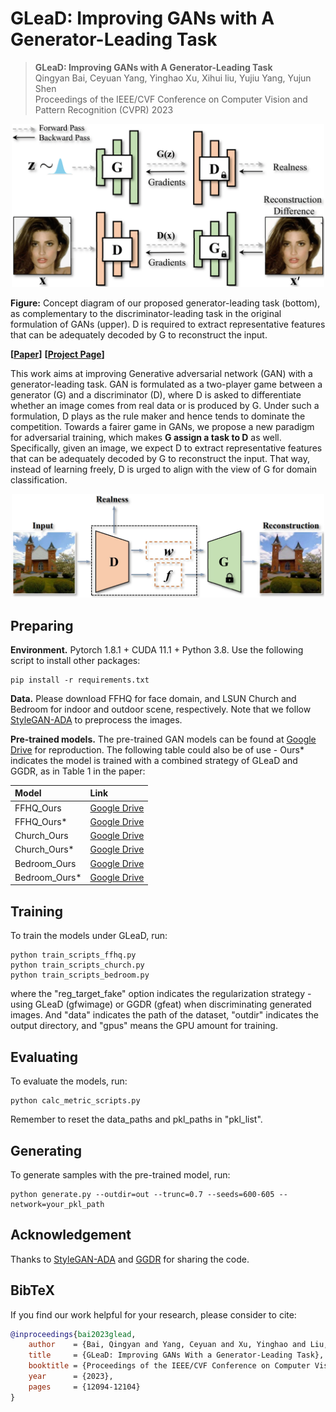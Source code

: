 # GLeaD: Improving GANs with A Generator-Leading Task

> **GLeaD: Improving GANs with A Generator-Leading Task** <br>
> Qingyan Bai, Ceyuan Yang, Yinghao Xu, Xihui liu, Yujiu Yang, Yujun Shen <br>
> Proceedings of the IEEE/CVF Conference on Computer Vision and Pattern Recognition (CVPR) 2023

<div align=center>
<img src="./docs/assets/teaser.png" width=500px>
</div>


**Figure:** Concept diagram of our proposed generator-leading
task (bottom), as complementary to the discriminator-leading task
in the original formulation of GANs (upper). D is required to
extract representative features that can be adequately decoded by
G to reconstruct the input.

**[**[**Paper**](https://openaccess.thecvf.com/content/CVPR2023/html/Bai_GLeaD_Improving_GANs_With_a_Generator-Leading_Task_CVPR_2023_paper.html)**]**
**[**[**Project Page**](https://ezioby.github.io/glead/)**]**

This work aims at improving Generative adversarial network (GAN) with a generator-leading task. 
GAN is formulated as a two-player game between a generator (G) and a discriminator (D), 
where D is asked to differentiate whether an image comes from real data or is produced by G. 
Under such a formulation, D plays as the rule maker and hence tends to dominate the competition. 
Towards a fairer game in GANs, we propose a new paradigm for adversarial training, 
which makes **G assign a task to D** as well. Specifically, given an image, 
we expect D to extract representative features that can be adequately decoded by G to reconstruct the input. 
That way, instead of learning freely, D is urged to align with the view of G for domain classification.

<div align=center>
<img src="./docs/assets/framework.png" width=500px>
</div>

## Preparing

**Environment.**
Pytorch 1.8.1 + CUDA 11.1 + Python 3.8. Use the following script to install other packages: 
```
pip install -r requirements.txt
```


**Data.** 
Please download FFHQ for face domain, and LSUN Church and Bedroom for indoor and outdoor scene, respectively. 
Note that we follow [StyleGAN-ADA](https://github.com/NVlabs/stylegan2-ada-pytorch) to preprocess the images.

**Pre-trained models.**
The pre-trained GAN models can be found at [Google Drive](https://drive.google.com/drive/folders/1mbv98tU93X44awMlqkMw2y-wPG65--dc?usp=sharing) for reproduction.
The following table could also be of use - Ours* indicates the model is trained with a combined strategy of GLeaD and GGDR, as in Table 1 in the paper:

| Model | Link
| :--- | :----------
|FFHQ_Ours | [Google Drive](https://drive.google.com/file/d/1ONjsojNMU89ASRxkrgATvp6nFIt5TDnw/view?usp=sharing)
|FFHQ_Ours* | [Google Drive](https://drive.google.com/file/d/16QmpdAED7MosC2GKy9ETliqEpP_uTFeq/view?usp=sharing)
|Church_Ours | [Google Drive](https://drive.google.com/file/d/1QApN10lRP54lxk9HLknxtH_mKRw19AXY/view?usp=sharing)
|Church_Ours* | [Google Drive](https://drive.google.com/file/d/1sFQxlDPcNf0WB3XfIwz3RWDtuXdPvrVX/view?usp=sharing)
|Bedroom_Ours | [Google Drive](https://drive.google.com/file/d/1AvPmkD_R-PmwCN7c-TZGavkHbFEzL3kG/view?usp=sharing)
|Bedroom_Ours* | [Google Drive](https://drive.google.com/file/d/1KetzBDxedTJoFzz_exFnTWpDItAVAPTb/view?usp=sharing)


## Training
To train the models under GLeaD, run:
```
python train_scripts_ffhq.py
python train_scripts_church.py
python train_scripts_bedroom.py
```
where the "reg_target_fake" option indicates the regularization strategy - using GLeaD (gfwimage) or GGDR (gfeat)  when discriminating generated images.
And "data" indicates the path of the dataset, "outdir" indicates the output directory, and "gpus" means the GPU amount for training. 

## Evaluating
To evaluate the models, run:
```
python calc_metric_scripts.py
```
Remember to reset the data_paths and pkl_paths in "pkl_list".

## Generating
To generate samples with the pre-trained model, run:
```
python generate.py --outdir=out --trunc=0.7 --seeds=600-605 --network=your_pkl_path
```


## Acknowledgement
Thanks to
[StyleGAN-ADA](https://github.com/NVlabs/stylegan2-ada-pytorch) and
[GGDR](https://github.com/naver-ai/GGDR)
for sharing the code.

## BibTeX

If you find our work helpful for your research, please consider to cite:
```bibtex
@inproceedings{bai2023glead,
    author    = {Bai, Qingyan and Yang, Ceyuan and Xu, Yinghao and Liu, Xihui and Yang, Yujiu and Shen, Yujun},
    title     = {GLeaD: Improving GANs With a Generator-Leading Task},
    booktitle = {Proceedings of the IEEE/CVF Conference on Computer Vision and Pattern Recognition (CVPR)},
    year      = {2023},
    pages     = {12094-12104}
}
```
